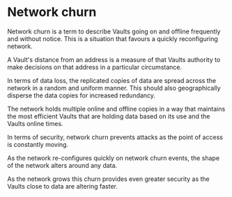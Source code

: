 # Network churn
Network churn is a term to describe Vaults going on and offline frequently and without notice. This is a situation that favours a quickly reconfiguring network.

A Vault's distance from an address is a measure of that Vaults authority to make decisions on that address in a particular circumstance.

In terms of data loss, the replicated copies of data are spread across the network in a random and uniform manner. This should also geographically disperse the data copies for increased redundancy.

The network holds multiple online and offline copies in a way that maintains the most efficient Vaults that are holding data based on its use and the Vaults online times.

In terms of security, network churn prevents attacks as the point of access is constantly moving.

As the network re-configures quickly on network churn events, the shape of the network alters around any data.

As the network grows this churn provides even greater security as the Vaults close to data are altering faster.
